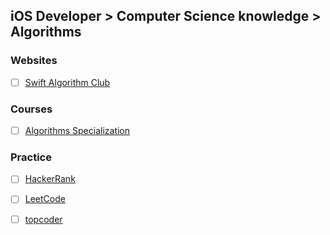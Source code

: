 ## iOS Developer > Computer Science knowledge > Algorithms

### Websites
- [ ] [Swift Algorithm Club](https://github.com/raywenderlich/swift-algorithm-club)

### Courses
- [ ] [Algorithms Specialization](https://www.coursera.org/specializations/algorithms)

### Practice
- [ ] [HackerRank](https://www.hackerrank.com/dashboard)
- [ ] [LeetCode](https://leetcode.com/explore/)
- [ ] [topcoder](https://www.topcoder.com/member-onboarding/learning-practicing-skills/)


